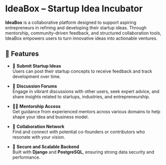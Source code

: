 # IdeaBox – Startup Idea Incubator

**IdeaBox** is a collaborative platform designed to support aspiring entrepreneurs in refining and developing their startup ideas. Through mentorship, community-driven feedback, and structured collaboration tools, IdeaBox empowers users to turn innovative ideas into actionable ventures.

## 🚀 Features

- 📝 **Submit Startup Ideas**  
  Users can post their startup concepts to receive feedback and track development over time.

- 💬 **Discussion Forums**  
  Engage in vibrant discussions with other users, seek expert advice, and share insights related to startups, industries, and entrepreneurship.

- 🧑‍🏫 **Mentorship Access**  
  Get guidance from experienced mentors across various domains to help shape your idea and business model.

- 🤝 **Collaboration Network**  
  Find and connect with potential co-founders or contributors who resonate with your vision.

- 🔐 **Secure and Scalable Backend**  
  Built with **Django** and **PostgreSQL**, ensuring strong data security and performance.


